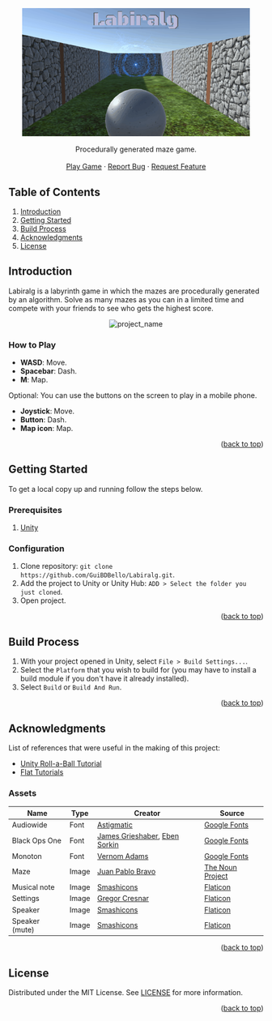 <a name="readme-top"></a>

<p align="center">
  <a href="https://github.com/GuiBDBello/Labiralg">
    <img alt="project_name" title="project_name" src="images/logo.gif" width="450">
  </a>
</p>

<p align="center">
  Procedurally generated maze game.
  <br />
  <br />
  <a href="https://guibdbello.itch.io/labiralg">Play Game</a>
  ·
  <a href="https://github.com/GuiBDBello/Labiralg/issues/new?labels=bug&template=bug-report---.md">Report Bug</a>
  ·
  <a href="https://github.com/GuiBDBello/Labiralg/issues/new?labels=enhancement&template=feature-request---.md">Request Feature</a>
</p>

## Table of Contents

<ol>
  <li><a href="#introduction">Introduction</a></li>
  <li><a href="#getting-started">Getting Started</a></li>
  <li><a href="#build-process">Build Process</a></li>
  <li><a href="#acknowledgments">Acknowledgments</a></li>
  <li><a href="#license">License</a></li>
</ol>

## Introduction

Labiralg is a labyrinth game in which the mazes are procedurally generated by an algorithm. Solve as many mazes as you can in a limited time and compete with your friends to see who gets the highest score.

<p align="center">
  <img alt="project_name" title="project_name" src="images/game.gif">
</p>

### How to Play

- **WASD**: Move.
- **Spacebar**: Dash.
- **M**: Map.

Optional: You can use the buttons on the screen to play in a mobile phone.

- **Joystick**: Move.
- **Button**: Dash.
- **Map icon**: Map.

<p align="right">(<a href="#readme-top">back to top</a>)</p>

## Getting Started

To get a local copy up and running follow the steps below.

### Prerequisites

1. [Unity](https://unity.com/download)

### Configuration

1. Clone repository: `git clone https://github.com/GuiBDBello/Labiralg.git`.
1. Add the project to Unity or Unity Hub: `ADD > Select the folder you just cloned`.
1. Open project.

<p align="right">(<a href="#readme-top">back to top</a>)</p>

## Build Process

1. With your project opened in Unity, select `File > Build Settings...`.
1. Select the `Platform` that you wish to build for (you may have to install a build module if you don't have it already installed).
1. Select `Build` or `Build And Run`.

<p align="right">(<a href="#readme-top">back to top</a>)</p>

## Acknowledgments

List of references that were useful in the making of this project:

* [Unity Roll-a-Ball Tutorial](https://learn.unity.com/project/roll-a-ball)
* [Flat Tutorials](http://flattutorials.blogspot.com/2015/02/lets-create-perfect-maze-generator.html#more)

### Assets

| Name | Type | Creator | Source |
| --- | --- | --- | --- |
| Audiowide | Font | [Astigmatic](https://fonts.google.com/?query=Astigmatic) | [Google Fonts](https://fonts.google.com/specimen/Audiowide) |
| Black Ops One | Font | [James Grieshaber](https://fonts.google.com/?query=James+Grieshaber), [Eben Sorkin](https://fonts.google.com/?query=Eben+Sorkin) | [Google Fonts](https://fonts.google.com/specimen/Black+Ops+One) |
| Monoton | Font | [Vernom Adams](https://fonts.google.com/?query=Vernon+Adams) | [Google Fonts](https://fonts.google.com/specimen/Monoton) |
| Maze | Image | [Juan Pablo Bravo](https://thenounproject.com/creator/bravo/) | [The Noun Project](https://thenounproject.com/bravo/collection/maze-labyrinth/?i=1001588#)
| Musical note | Image | [Smashicons](https://www.flaticon.com/authors/smashicons) | [Flaticon](https://www.flaticon.com/free-icon/musical-note_126493) |
| Settings | Image | [Gregor Cresnar](https://www.flaticon.com/authors/gregor-cresnar) | [Flaticon](https://www.flaticon.com/free-icon/settings_126472) |
| Speaker | Image | [Smashicons](https://www.flaticon.com/authors/smashicons) | [Flaticon](https://www.flaticon.com/free-icon/speaker_149140) |
| Speaker (mute) | Image | [Smashicons](https://www.flaticon.com/authors/smashicons) | [Flaticon](https://www.flaticon.com/free-icon/speaker_149144) |

<p align="right">(<a href="#readme-top">back to top</a>)</p>

## License

Distributed under the MIT License. See [LICENSE](./LICENSE) for more information.

<p align="right">(<a href="#readme-top">back to top</a>)</p>
